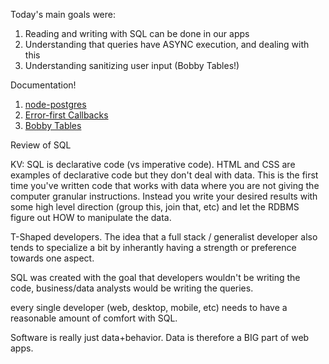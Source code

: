 Today's main goals were:

1. Reading and writing with SQL can be done in our apps
2. Understanding that queries have ASYNC execution, and dealing with this
3. Understanding sanitizing user input (Bobby Tables!)

Documentation!

1. [node-postgres](https://node-postgres.com/)
2. [Error-first Callbacks](http://fredkschott.com/post/2014/03/understanding-error-first-callbacks-in-node-js/)
3. [Bobby Tables](http://bobby-tables.com/)

Review of SQL

KV: SQL is declarative code (vs imperative code). HTML and CSS are examples of declarative code but they don't deal with data. This is the first time you've written code that works with data where you are not giving the computer granular instructions. Instead you write your desired results with some high level direction (group this, join that, etc) and let the RDBMS figure out HOW to manipulate the data.

T-Shaped developers. The idea that a full stack / generalist developer also tends to specialize a bit by inherantly having a strength or preference towards one aspect.

SQL was created with the goal that developers wouldn't be writing the code, business/data analysts would be writing the queries.

every single developer (web, desktop, mobile, etc) needs to have a reasonable amount of comfort with SQL.

Software is really just data+behavior. Data is therefore a BIG part of web apps.